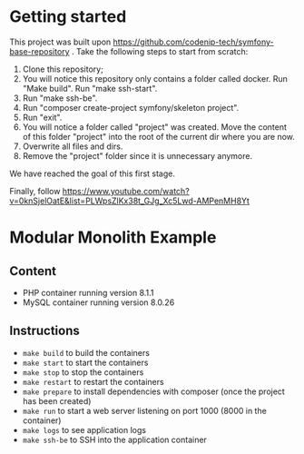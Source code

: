 # Getting started
This project was built upon https://github.com/codenip-tech/symfony-base-repository .
Take the following steps to start from scratch:
1. Clone this repository;
2. You will notice this repository only contains a folder called docker. Run "Make build". 
Run "make ssh-start".
3. Run "make ssh-be".
4. Run "composer create-project symfony/skeleton project".
5. Run "exit".
6. You will notice a folder called "project" was created. 
Move the content of this folder "project" into the root of the current dir where you are now.
7. Overwrite all files and dirs.
8. Remove the "project" folder since it is unnecessary anymore.

We have reached the goal of this first stage.

Finally, follow https://www.youtube.com/watch?v=0knSjelOatE&list=PLWpsZlKx38t_GJg_Xc5Lwd-AMPenMH8Yt
 
# Modular Monolith Example

## Content
- PHP container running version 8.1.1
- MySQL container running version 8.0.26

## Instructions
- `make build` to build the containers
- `make start` to start the containers
- `make stop` to stop the containers
- `make restart` to restart the containers
- `make prepare` to install dependencies with composer (once the project has been created)
- `make run` to start a web server listening on port 1000 (8000 in the container)
- `make logs` to see application logs
- `make ssh-be` to SSH into the application container